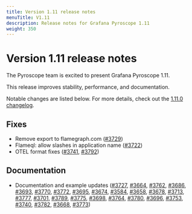 ```yaml
---
title: Version 1.11 release notes
menuTitle: V1.11
description: Release notes for Grafana Pyroscope 1.11
weight: 350
---
```


# Version 1.11 release notes

The Pyroscope team is excited to present Grafana Pyroscope 1.11.

This release improves stability, performance, and documentation.

Notable changes are listed below. For more details, check out the [1.11.0 changelog](https://github.com/grafana/pyroscope/compare/v1.10.0...v1.11.0).


## Fixes

* Remove export to flamegraph.com ([#3729](https://github.com/grafana/pyroscope/pull/3729))
* Flameql: allow slashes in application name ([#3722](https://github.com/grafana/pyroscope/pull/3722))
* OTEL format fixes ([#3741](https://github.com/grafana/pyroscope/pull/3741), [#3792](https://github.com/grafana/pyroscope/pull/3792))

## Documentation

* Documentation and example updates ([#3727](https://github.com/grafana/pyroscope/pull/3727), [#3664](https://github.com/grafana/pyroscope/pull/3664), [#3762](https://github.com/grafana/pyroscope/pull/3762), [#3686](https://github.com/grafana/pyroscope/pull/3686), [#3693](https://github.com/grafana/pyroscope/pull/3693), [#3770](https://github.com/grafana/pyroscope/pull/3770), [#3772](https://github.com/grafana/pyroscope/pull/3772), [#3695](https://github.com/grafana/pyroscope/pull/3695), [#3674](https://github.com/grafana/pyroscope/pull/3674), [#3584](https://github.com/grafana/pyroscope/pull/3584), [#3658](https://github.com/grafana/pyroscope/pull/3658), [#3678](https://github.com/grafana/pyroscope/pull/3678), [#3713](https://github.com/grafana/pyroscope/pull/3713), [#3777](https://github.com/grafana/pyroscope/pull/3777), [#3701](https://github.com/grafana/pyroscope/pull/3701), [#3789](https://github.com/grafana/pyroscope/pull/3789), [#3775](https://github.com/grafana/pyroscope/pull/3775), [#3698](https://github.com/grafana/pyroscope/pull/3698), [#3764](https://github.com/grafana/pyroscope/pull/3764), [#3780](https://github.com/grafana/pyroscope/pull/3780), [#3696](https://github.com/grafana/pyroscope/pull/3696), [#3753](https://github.com/grafana/pyroscope/pull/3753), [#3740](https://github.com/grafana/pyroscope/pull/3740), [#3782](https://github.com/grafana/pyroscope/pull/3782), [#3668](https://github.com/grafana/pyroscope/pull/3668), [#3773](https://github.com/grafana/pyroscope/pull/3773))
